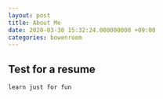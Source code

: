 ```yaml
---
layout: post
title: About Me
date: 2020-03-30 15:32:24.000000000 +09:00
categories: bowenroom
---
```

## Test for a resume 
 ```
 learn just for fun
 ```